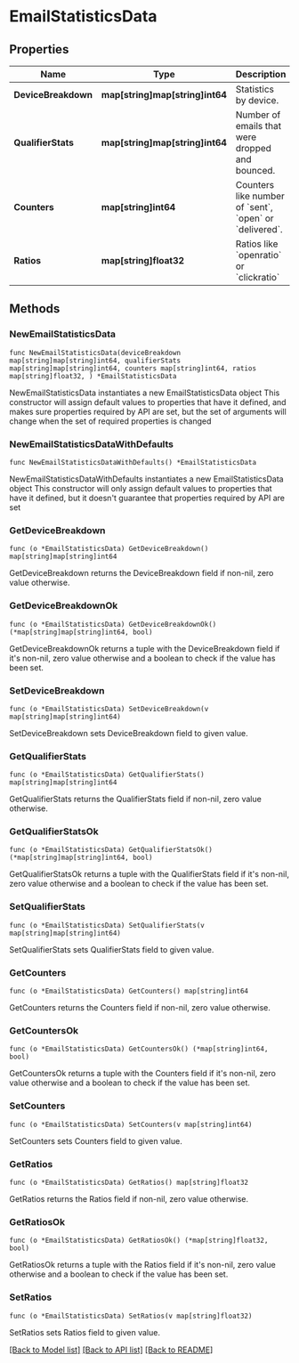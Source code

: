 # EmailStatisticsData

## Properties

Name | Type | Description | Notes
------------ | ------------- | ------------- | -------------
**DeviceBreakdown** | **map[string]map[string]int64** | Statistics by device. | 
**QualifierStats** | **map[string]map[string]int64** | Number of emails that were dropped and bounced. | 
**Counters** | **map[string]int64** | Counters like number of &#x60;sent&#x60;, &#x60;open&#x60; or &#x60;delivered&#x60;. | 
**Ratios** | **map[string]float32** | Ratios like &#x60;openratio&#x60; or &#x60;clickratio&#x60; | 

## Methods

### NewEmailStatisticsData

`func NewEmailStatisticsData(deviceBreakdown map[string]map[string]int64, qualifierStats map[string]map[string]int64, counters map[string]int64, ratios map[string]float32, ) *EmailStatisticsData`

NewEmailStatisticsData instantiates a new EmailStatisticsData object
This constructor will assign default values to properties that have it defined,
and makes sure properties required by API are set, but the set of arguments
will change when the set of required properties is changed

### NewEmailStatisticsDataWithDefaults

`func NewEmailStatisticsDataWithDefaults() *EmailStatisticsData`

NewEmailStatisticsDataWithDefaults instantiates a new EmailStatisticsData object
This constructor will only assign default values to properties that have it defined,
but it doesn't guarantee that properties required by API are set

### GetDeviceBreakdown

`func (o *EmailStatisticsData) GetDeviceBreakdown() map[string]map[string]int64`

GetDeviceBreakdown returns the DeviceBreakdown field if non-nil, zero value otherwise.

### GetDeviceBreakdownOk

`func (o *EmailStatisticsData) GetDeviceBreakdownOk() (*map[string]map[string]int64, bool)`

GetDeviceBreakdownOk returns a tuple with the DeviceBreakdown field if it's non-nil, zero value otherwise
and a boolean to check if the value has been set.

### SetDeviceBreakdown

`func (o *EmailStatisticsData) SetDeviceBreakdown(v map[string]map[string]int64)`

SetDeviceBreakdown sets DeviceBreakdown field to given value.


### GetQualifierStats

`func (o *EmailStatisticsData) GetQualifierStats() map[string]map[string]int64`

GetQualifierStats returns the QualifierStats field if non-nil, zero value otherwise.

### GetQualifierStatsOk

`func (o *EmailStatisticsData) GetQualifierStatsOk() (*map[string]map[string]int64, bool)`

GetQualifierStatsOk returns a tuple with the QualifierStats field if it's non-nil, zero value otherwise
and a boolean to check if the value has been set.

### SetQualifierStats

`func (o *EmailStatisticsData) SetQualifierStats(v map[string]map[string]int64)`

SetQualifierStats sets QualifierStats field to given value.


### GetCounters

`func (o *EmailStatisticsData) GetCounters() map[string]int64`

GetCounters returns the Counters field if non-nil, zero value otherwise.

### GetCountersOk

`func (o *EmailStatisticsData) GetCountersOk() (*map[string]int64, bool)`

GetCountersOk returns a tuple with the Counters field if it's non-nil, zero value otherwise
and a boolean to check if the value has been set.

### SetCounters

`func (o *EmailStatisticsData) SetCounters(v map[string]int64)`

SetCounters sets Counters field to given value.


### GetRatios

`func (o *EmailStatisticsData) GetRatios() map[string]float32`

GetRatios returns the Ratios field if non-nil, zero value otherwise.

### GetRatiosOk

`func (o *EmailStatisticsData) GetRatiosOk() (*map[string]float32, bool)`

GetRatiosOk returns a tuple with the Ratios field if it's non-nil, zero value otherwise
and a boolean to check if the value has been set.

### SetRatios

`func (o *EmailStatisticsData) SetRatios(v map[string]float32)`

SetRatios sets Ratios field to given value.



[[Back to Model list]](../README.md#documentation-for-models) [[Back to API list]](../README.md#documentation-for-api-endpoints) [[Back to README]](../README.md)


